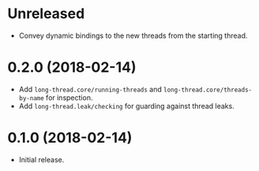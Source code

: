 # Unreleased

* Convey dynamic bindings to the new threads from the starting thread.

# 0.2.0 (2018-02-14)

* Add `long-thread.core/running-threads` and `long-thread.core/threads-by-name` for inspection.
* Add `long-thread.leak/checking` for guarding against thread leaks.

# 0.1.0 (2018-02-14)

* Initial release.
